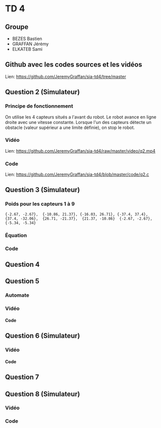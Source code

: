 # TD 4

## Groupe
- BEZES Bastien
- GRAFFAN Jérémy
- ELKATEB Sami

## Github avec les codes sources et les vidéos
Lien: https://github.com/JeremyGraffan/sia-td4/tree/master

## Question 2 (Simulateur)

### Principe de fonctionnement
On utilise les 4 capteurs situés a l'avant du robot. Le robot avance en ligne droite avec une vitesse constante. Lorsque l'un des capteurs détecte un obstacle (valeur supérieur a une limite définie), on stop le robot.

### Vidéo
Lien: https://github.com/JeremyGraffan/sia-td4/raw/master/video/q2.mp4

### Code
Lien: https://github.com/JeremyGraffan/sia-td4/blob/master/code/q2.c

## Question 3 (Simulateur)

### Poids pour les capteurs 1 à 9

`{-2.67, -2.67},  {-10.86, 21.37}, {-16.03, 26.71}, {-37.4, 37.4},   {37.4, -32.06},  {26.71, -21.37},  {21.37, -10.86}  {-2.67, -2.67},  {-5.34, -5.34}`

### Équation

### Code


## Question 4

## Question 5

### Automate

### Vidéo

#### Code

## Question 6 (Simulateur)

### Vidéo

#### Code

## Question 7

## Question 8 (Simulateur)

### Vidéo

### Code
